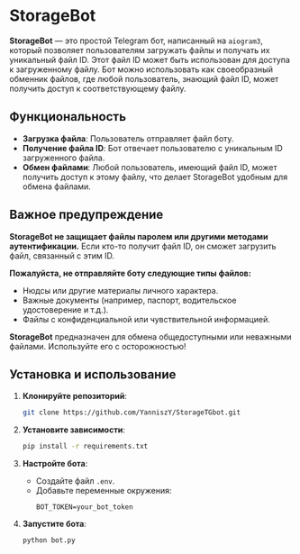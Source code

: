 # StorageBot

**StorageBot** — это простой Telegram бот, написанный на `aiogram3`, который позволяет пользователям загружать файлы и получать их уникальный файл ID. Этот файл ID может быть использован для доступа к загруженному файлу. Бот можно использовать как своеобразный обменник файлов, где любой пользователь, знающий файл ID, может получить доступ к соответствующему файлу.

## Функциональность

- **Загрузка файла**: Пользователь отправляет файл боту.
- **Получение файла ID**: Бот отвечает пользователю с уникальным ID загруженного файла.
- **Обмен файлами**: Любой пользователь, имеющий файл ID, может получить доступ к этому файлу, что делает StorageBot удобным для обмена файлами.

## Важное предупреждение

**StorageBot не защищает файлы паролем или другими методами аутентификации.** Если кто-то получит файл ID, он сможет загрузить файл, связанный с этим ID.

**Пожалуйста, не отправляйте боту следующие типы файлов:**
- Нюдсы или другие материалы личного характера.
- Важные документы (например, паспорт, водительское удостоверение и т.д.).
- Файлы с конфиденциальной или чувствительной информацией.

**StorageBot** предназначен для обмена общедоступными или неважными файлами. Используйте его с осторожностью!

## Установка и использование

1. **Клонируйте репозиторий**:
    ```sh
    git clone https://github.com/YanniszY/StorageTGbot.git
    ```
   
2. **Установите зависимости**:
    ```sh
    pip install -r requirements.txt
    ```

3. **Настройте бота**:
    - Создайте файл `.env`.
    - Добавьте переменные окружения:
      ```env
      BOT_TOKEN=your_bot_token
      ```

4. **Запустите бота**:
    ```sh
    python bot.py
    ```
